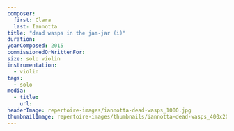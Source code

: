 ```yaml
---
composer:
  first: Clara
  last: Iannotta
title: "dead wasps in the jam-jar (i)"
duration:
yearComposed: 2015
commissionedOrWrittenFor:
size: solo violin
instrumentation:
  - violin
tags:
  - solo
media:
  - title:
    url:
headerImage: repertoire-images/iannotta-dead-wasps_1000.jpg
thumbnailImage: repertoire-images/thumbnails/iannotta-dead-wasps_400x200.jpg
---
```

